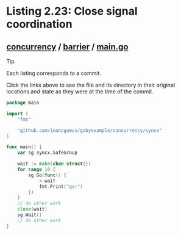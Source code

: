 # Listing 2.23: Close signal coordination

## [concurrency](https://github.com/inancgumus/gobyexample/blob/013ed4f323cdde636c0819798ea7675cedb69313/concurrency) / [barrier](https://github.com/inancgumus/gobyexample/blob/013ed4f323cdde636c0819798ea7675cedb69313/concurrency/barrier) / [main.go](https://github.com/inancgumus/gobyexample/blob/013ed4f323cdde636c0819798ea7675cedb69313/concurrency/barrier/main.go)

> [!TIP]
> Each listing corresponds to a commit.
>
> Click the links above to see the file and its directory in their original locations and state as they were at the time of the commit.

```go
package main

import (
	"fmt"

	"github.com/inancgumus/gobyexample/concurrency/syncx"
)

func main() {
	var sg syncx.SafeGroup

	wait := make(chan struct{})
	for range 10 {
		sg.Go(func() {
			<-wait
			fmt.Print("go!")
		})
	}
	// do other work
	close(wait)
	sg.Wait()
	// do other work
}
```

